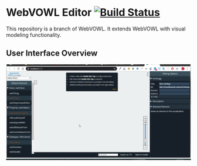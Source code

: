 WebVOWL Editor [![Build Status](https://travis-ci.org/VisualDataWeb/WebVOWL.svg?branch=master)](https://travis-ci.org/VisualDataWeb/WebVOWL)
=======

This repository is a branch of WebVOWL.
It extends WebVOWL with visual modeling functionality.
 
User Interface Overview
------------------------
![alt text](./webvowl0.gif)

